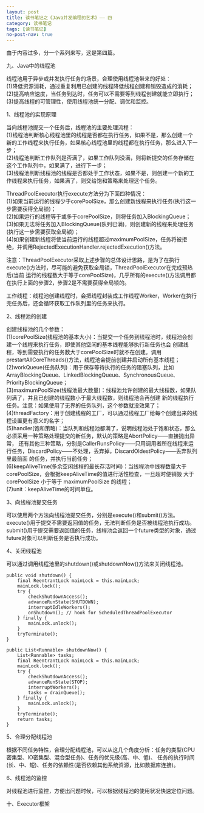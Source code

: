 ```yaml
---
layout: post
title: 读书笔记之《Java并发编程的艺术》—— 四
category: 读书笔记
tags: [读书笔记]
no-post-nav: true
---
```


由于内容过多，分一个系列来写，这是第四篇。

九、Java中的线程池

线程池用于异步或并发执行任务的场景，合理使用线程池带来的好处：<br/>
(1)降低资源消耗，通过重复利用已创建的线程降低线程创建和销毁造成的消耗；<br/>
(2)提高响应速度，当任务到达时，任务可以不需要等到线程创建就能立即执行；<br/>
(3)提高线程的可管理性，使用线程池统一分配、调优和监控。


1、线程池的实现原理

当向线程池提交一个任务后，线程池的主要处理流程：<br/>
(1)线程池判断核心线程池里的线程是否都在执行任务，如果不是，那么创建一个新的工作线程来执行任务，如果核心线程池里的线程都在执行任务，那么进入下一步；<br/>
(2)线程池判断工作队列是否满了，如果工作队列没满，则将新提交的任务存储在这个工作队列中，如果满了，进行下一步；<br/>
(3)线程池判断线程池的线程是否都处于工作状态，如果不是，则创建一个新的工作线程来执行任务，如果满了，则交给饱和策略来处理这个任务。

ThreadPoolExecutor执行execute方法分为下面四种情况：<br/>
(1)如果当前运行的线程少于corePoolSize，那么创建新线程来执行任务(执行这一步需要获得全局锁)；<br/>
(2)如果运行的线程等于或多于corePoolSize，则将任务加入BlockingQueue；<br/>
(3)如果无法将任务加入BlockingQueue(队列已满)，则创建新的线程来处理任务(执行这一步需要获取全局锁)；<br/>
(4)如果创建新线程将使当前运行的线程超过maximumPoolSize，任务将被拒绝，并调用RejectedExecutionHandler.rejectedExecution()方法。

注意：ThreadPoolExecutor采取上述步骤的总体设计思路，是为了在执行execute()方法时，尽可能的避免获取全局锁，ThreadPoolExecutor在完成预热后(当前
运行的线程数大于等于corePoolSize)，几乎所有的execute()方法调用都在执行上面的步骤2，步骤2是不需要获得全局锁的。

工作线程：线程池创建线程时，会把线程封装成工作线程Worker，Worker在执行完任务后，还会循环获取工作队列里的任务来执行。


2、线程池的创建

创建线程池的几个参数：<br/>
(1)corePoolSize(线程池的基本大小)：当提交一个任务到线程池时，线程池会创建一个线程来执行任务，即使其他空闲的基本线程能够执行新任务也会
创建线程，等到需要执行的任务数大于corePoolSize时就不在创建。调用prestartAllCoreThreads()方法，线程池会提前创建并启动所有基本线程；<br/>
(2)workQueue(任务队列)：用于保存等待执行的任务的阻塞队列，比如ArrayBlockingQueue、LinkedBlockingQueue、SynchronousQueue、
PriorityBlockingQueue；<br/>
(3)maximumPoolSize(线程池最大数量)：线程池允许创建的最大线程数，如果队列满了，并且已创建的线程数小于最大线程数，则线程池会再创建
新的线程执行任务。注意：如果使用了无界的任务队列，这个参数就没效果了；<br/>
(4)threadFactory：用于创建线程的工厂，可以通过线程工厂给每个创建出来的线程设置更有意义的名字；<br/>
(5)handler(饱和策略)：当队列和线程池都满了，说明线程池处于饱和状态，那么必须采用一种策略处理提交的新任务，默认的策略是AbortPolicy——直接抛出异常，
还有其他三种策略，分别是CallerRunsPolicy——只用调用者所在线程来运行任务，DiscardPolicy——不处理，丢弃掉，DiscardOldestPolicy——丢弃队列里最前面
的任务，并执行当前任务；<br/>
(6)keepAliveTime(多余空闲线程的最长存活时间)：当线程池中线程数量大于corePoolSize，会根据keepAliveTime的值进行活性检查，一旦超时便销毁
 大于 corePoolSize 小于等于 maximumPoolSize 的线程；<br/>
(7)unit：keepAliveTime的时间单位。


3、向线程池提交任务

可以使用两个方法向线程池提交任务，分别是execute()和submit()方法。execute()用于提交不需要返回值的任务，无法判断任务是否被线程池执行成功。
submit()用于提交需要返回值的任务，线程池会返回一个future类型的对象，通过future对象可以判断任务是否执行成功。


4、关闭线程池

可以通过调用线程池里的shutdown()或shutdownNow()方法来关闭线程池。
```
public void shutdown() {
    final ReentrantLock mainLock = this.mainLock;
    mainLock.lock();
    try {
        checkShutdownAccess();
        advanceRunState(SHUTDOWN);
        interruptIdleWorkers();
        onShutdown(); // hook for ScheduledThreadPoolExecutor
    } finally {
        mainLock.unlock();
    }
    tryTerminate();
}

public List<Runnable> shutdownNow() {
    List<Runnable> tasks;
    final ReentrantLock mainLock = this.mainLock;
    mainLock.lock();
    try {
        checkShutdownAccess();
        advanceRunState(STOP);
        interruptWorkers();
        tasks = drainQueue();
    } finally {
        mainLock.unlock();
    }
    tryTerminate();
    return tasks;
}
```


5、合理分配线程池

根据不同任务特性，合理分配线程池，可以从这几个角度分析：任务的类型(CPU密集型、IO密集型、混合型任务)、任务的优先级(高、中、低)、
任务的执行时间(长、中、短)、任务的依赖性(是否依赖其他系统资源，比如数据库连接)。


6、线程池的监控

对线程池进行监控，方便出问题时候，可以根据线程池的使用状况快速定位问题。


十、Executor框架


